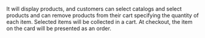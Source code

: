 It will display products, and customers can select catalogs and select products and can remove products from their cart specifying the quantity of each item. Selected items will be collected in a cart. At checkout, the item on the card will be presented as an order.
